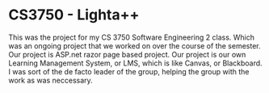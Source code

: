 # CS3750 - Lighta++
This was the project for my CS 3750 Software Engineering 2 class. Which was an ongoing project that we worked on over the course of the semester. Our project is ASP.net razor page based project. Our project is our own Learning Management System, or LMS, which is like Canvas, or Blackboard. I was sort of the de facto leader of the group, helping the group with the work as was neccessary.
